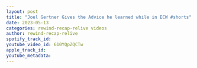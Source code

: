 ```yaml
---
layout: post
title: "Joel Gertner Gives the Advice he learned while in ECW #shorts"
date: 2023-05-13
categories: rewind-recap-relive videos
author: rewind-recap-relive
spotify_track_id: 
youtube_video_id: 610YQpZQCTw
apple_track_id: 
youtube_metadata: 
---
```

